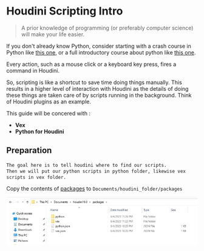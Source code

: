 # Houdini Scripting Intro

>A prior knowledge of programming (or preferably computer science) will make your life easier.

If you don't already know Python, consider starting with a crash course in Python like [this one](https://github.com/mustafa-zarkash/Content-Creation/tree/main/Kids-Adolescents-Content/python-crash-course), or a full introductory course about python like [this one](https://www.coursera.org/learn/python). 

Every action, such as a mouse click or a keyboard key press, fires a command in Houdini.

So, scripting is like a shortcut to save time doing things manually.
This results in a higher level of interaction with Houdini as the details of doing these things are taken care of by scripts running in the background. 
Think of Houdini plugins as an example. 

This guide will be concered with : 
    
- **Vex** 
- **Python for Houdini** 

## Preparation 

```
The goal here is to tell houdini where to find our scripts.
Then we will put our python scripts in python folder, likewise vex scripts in vex folder.
```

Copy the contents of [packages](resources/packages) to `Documents/houdini_folder/packages` 

![Preparation](resources/images/01-preparation.jpg)

